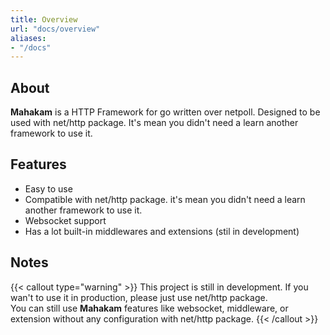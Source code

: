 ```yaml
---
title: Overview
url: "docs/overview"
aliases:
- "/docs"
---
```


## About

**Mahakam** is a HTTP Framework for go written over netpoll. Designed to be used with net/http package. It's mean you didn't need a learn another framework to use it.

## Features

- Easy to use
- Compatible with net/http package. it's mean you didn't need a learn another framework to use it.
- Websocket support
- Has a lot built-in middlewares and extensions (stil in development)

## Notes
{{< callout type="warning" >}}
This project is still in development. If you wan't to use it in production, please just use net/http package. <br>
You can still use **Mahakam** features like websocket, middleware, or extension without any configuration with net/http package.
{{< /callout >}}